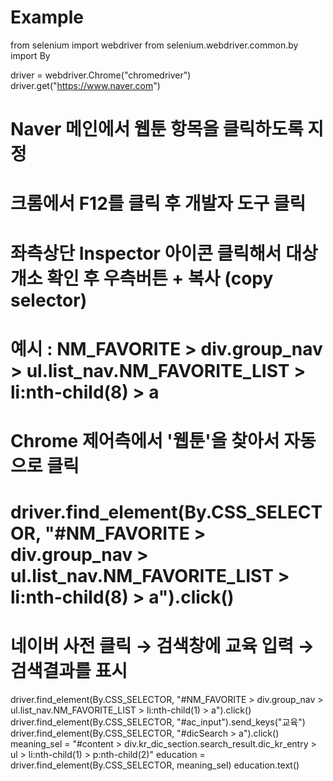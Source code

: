 # Example

from selenium import webdriver
from selenium.webdriver.common.by import By

driver = webdriver.Chrome("chromedriver")
driver.get("https://www.naver.com")

# Naver 메인에서 웹툰 항목을 클릭하도록 지정 
# 크롬에서 F12를 클릭 후 개발자 도구 클릭
# 좌측상단 Inspector 아이콘 클릭해서 대상개소 확인 후 우측버튼 + 복사 (copy selector)
# 예시 : NM_FAVORITE > div.group_nav > ul.list_nav.NM_FAVORITE_LIST > li:nth-child(8) > a

# Chrome 제어측에서 '웹툰'을 찾아서 자동으로 클릭 
# driver.find_element(By.CSS_SELECTOR, "#NM_FAVORITE > div.group_nav > ul.list_nav.NM_FAVORITE_LIST > li:nth-child(8) > a").click()

# 네이버 사전 클릭 → 검색창에 교육 입력 → 검색결과를 표시
driver.find_element(By.CSS_SELECTOR, "#NM_FAVORITE > div.group_nav > ul.list_nav.NM_FAVORITE_LIST > li:nth-child(1) > a").click()
driver.find_element(By.CSS_SELECTOR, "#ac_input").send_keys("교육")
driver.find_element(By.CSS_SELECTOR, "#dicSearch > a").click()
meaning_sel = "#content > div.kr_dic_section.search_result.dic_kr_entry > ul > li:nth-child(1) > p:nth-child(2)"
education = driver.find_element(By.CSS_SELECTOR, meaning_sel)
education.text()
